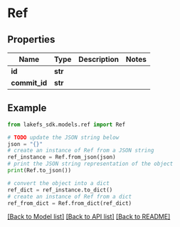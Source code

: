 # Ref


## Properties

Name | Type | Description | Notes
------------ | ------------- | ------------- | -------------
**id** | **str** |  | 
**commit_id** | **str** |  | 

## Example

```python
from lakefs_sdk.models.ref import Ref

# TODO update the JSON string below
json = "{}"
# create an instance of Ref from a JSON string
ref_instance = Ref.from_json(json)
# print the JSON string representation of the object
print(Ref.to_json())

# convert the object into a dict
ref_dict = ref_instance.to_dict()
# create an instance of Ref from a dict
ref_from_dict = Ref.from_dict(ref_dict)
```
[[Back to Model list]](../README.md#documentation-for-models) [[Back to API list]](../README.md#documentation-for-api-endpoints) [[Back to README]](../README.md)


